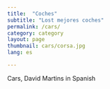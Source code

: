 ```yaml
---
title:  "Coches"
subtitle: "Lost mejores coches"
permalink: /cars/
category: category
layout: page
thumbnail: cars/corsa.jpg
lang: es

---
```


Cars, David Martins in Spanish

